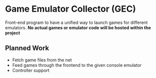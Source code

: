 # Game Emulator Collector (GEC)

Front-end program to have a unified way to launch games for different emulators. **No actual games or emulator code will
be hosted within the project**

## Planned Work

* Fetch game files from the net
* Feed games through the frontend to the given console emulator
* Controller support
